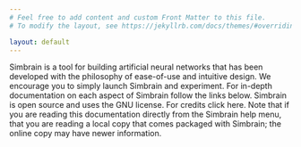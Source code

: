 ```yaml
---
# Feel free to add content and custom Front Matter to this file.
# To modify the layout, see https://jekyllrb.com/docs/themes/#overriding-theme-defaults

layout: default
---
```


Simbrain is a tool for building artificial neural networks that has been developed with the philosophy of ease-of-use
and intuitive design. We encourage you to simply launch Simbrain and experiment. For in-depth documentation on each
aspect of Simbrain follow the links below. Simbrain is open source and uses the GNU license. For credits click here.
Note that if you are reading this documentation directly from the Simbrain help menu, that you are reading a local copy
that comes packaged with Simbrain; the online copy may have newer information.